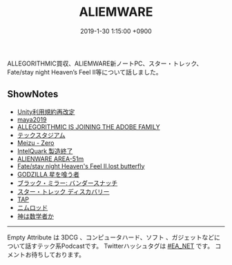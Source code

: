 ﻿---
actor_ids:
  - kou
  - hikaru
audio_file_path: /audio/5.mp3
audio_file_size: 38
date: 2019-1-30 1:15:00 +0900
description: ALLEGORITHMIC買収、ALIEMWARE新ノートPC、スター・トレック、Fate/stay night Heaven’s Feel Ⅱ等について話しました。
duration: "82:17"
layout: article
title: 5. ALIEMWARE
---

ALLEGORITHMIC買収、ALIEMWARE新ノートPC、スター・トレック、Fate/stay night Heaven’s Feel Ⅱ等について話しました。

## ShowNotes
- [Unity利用規約再改定](https://automaton-media.com/articles/newsjp/20190118-83487/)
- [maya2019](http://help.autodesk.com/view/MAYAUL/2019/JPN/?guid=GUID-6E87DC1E-3E18-45DD-834D-E34AAE5DA655)
- [ALLEGORITHMIC IS JOINING THE ADOBE FAMILY](https://www.allegorithmic.com/blog/allegorithmic-joining-adobe-family)
- [テックスタジアム](https://tech-sta.com/)
- [Meizu - Zero](https://www.gizmodo.jp/2019/01/meizu-zero.html)
- [IntelQuark 製造終了](https://pc.watch.impress.co.jp/docs/news/1165629.html)
- [ALIENWARE AREA-51m](https://www.gizmodo.jp/2019/01/dell-alienware-area-51m-launch.html)
- [Fate/stay night Heaven's Feel Ⅱ.lost butterfly](https://www.fate-sn.com/)
- [GODZILLA 星を喰う者](https://www.netflix.com/jp/title/80198623)
- [ブラック・ミラー: バンダースナッチ](https://www.netflix.com/jp/title/80988062)
- [スター・トレック ディスカバリー](http://paramount.nbcuni.co.jp/startrek-discovery/)
- [TAP](https://www.amazon.co.jp/ＴＡＰ-河出文庫-グレッグ・イーガン-ebook/dp/B01HBBAGL8/)
- [ニムロッド](https://www.amazon.co.jp/%E3%83%8B%E3%83%A0%E3%83%AD%E3%83%83%E3%83%89-%E4%B8%8A%E7%94%B0%E5%B2%B3%E5%BC%98-ebook/dp/B07MG3G7Y9)
- [神は数学者か](https://www.amazon.co.jp/%E7%A5%9E%E3%81%AF%E6%95%B0%E5%AD%A6%E8%80%85%E3%81%8B%EF%BC%9F%E2%94%80%E2%94%80%E6%95%B0%E5%AD%A6%E3%81%AE%E4%B8%8D%E5%8F%AF%E6%80%9D%E8%AD%B0%E3%81%AA%E6%AD%B4%E5%8F%B2-%E3%83%8F%E3%83%A4%E3%82%AB%E3%83%AF%E6%96%87%E5%BA%ABNF-%E3%83%9E%E3%83%AA%E3%82%AA-%E3%83%AA%E3%83%B4%E3%82%A3%E3%82%AA-ebook/dp/B076Q85NDR)

---

Empty Attribute は 3DCG 、コンピュータハード、ソフト 、ガジェットなどについて話すテック系Podcastです。
Twitterハッシュタグは [#EA_NET](https://twitter.com/intent/tweet?hashtags=EA_Net) です。
コメントお待ちしております。